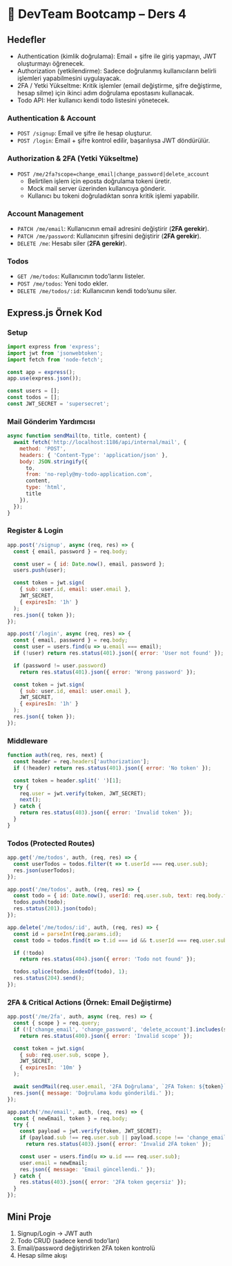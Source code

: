 # 📘 DevTeam Bootcamp – Ders 4

## Hedefler
* Authentication (kimlik doğrulama): Email + şifre ile giriş yapmayı, JWT
  oluşturmayı öğrenecek.
* Authorization (yetkilendirme): Sadece doğrulanmış kullanıcıların belirli
  işlemleri yapabilmesini uygulayacak.
* 2FA / Yetki Yükseltme: Kritik işlemler (email değiştirme, şifre değiştirme,
  hesap silme) için ikinci adım doğrulama epostasını kullanacak.
* Todo API: Her kullanıcı kendi todo listesini yönetecek.

### Authentication & Account
* `POST /signup`: Email ve şifre ile hesap oluşturur.
* `POST /login`: Email + şifre kontrol edilir, başarılıysa JWT döndürülür.

### Authorization & 2FA (Yetki Yükseltme)
* `POST /me/2fa?scope=change_email|change_password|delete_account`
  * Belirtilen işlem için eposta doğrulama tokeni üretir.
  * Mock mail server üzerinden kullanıcıya gönderir.
  * Kullanıcı bu tokeni doğruladıktan sonra kritik işlemi yapabilir.

### Account Management
* `PATCH /me/email`: Kullanıcının email adresini değiştirir (**2FA gerekir**).
* `PATCH /me/password`: Kullanıcının şifresini değiştirir (**2FA gerekir**).
* `DELETE /me`: Hesabı siler (**2FA gerekir**).

### Todos
* `GET /me/todos`: Kullanıcının todo’larını listeler.
* `POST /me/todos`: Yeni todo ekler.
* `DELETE /me/todos/:id`: Kullanıcının kendi todo’sunu siler.

## Express.js Örnek Kod
### Setup
```js
import express from 'express';
import jwt from 'jsonwebtoken';
import fetch from 'node-fetch';

const app = express();
app.use(express.json());

const users = [];
const todos = [];
const JWT_SECRET = 'supersecret';
```

### Mail Gönderim Yardımcısı
```js
async function sendMail(to, title, content) {
  await fetch('http://localhost:1186/api/internal/mail', {
    method: 'POST',
    headers: { 'Content-Type': 'application/json' },
    body: JSON.stringify({
      to,
      from: 'no-reply@my-todo-application.com',
      content,
      type: 'html',
      title
    }),
  });
}
```

### Register & Login
```js
app.post('/signup', async (req, res) => {
  const { email, password } = req.body;

  const user = { id: Date.now(), email, password };
  users.push(user);

  const token = jwt.sign(
    { sub: user.id, email: user.email },
    JWT_SECRET,
    { expiresIn: '1h' }
  );
  res.json({ token });
});

app.post('/login', async (req, res) => {
  const { email, password } = req.body;
  const user = users.find(u => u.email === email);
  if (!user) return res.status(401).json({ error: 'User not found' });

  if (password != user.password)
    return res.status(401).json({ error: 'Wrong password' });

  const token = jwt.sign(
    { sub: user.id, email: user.email },
    JWT_SECRET,
    { expiresIn: '1h' }
  );
  res.json({ token });
});
```

### Middleware
```js
function auth(req, res, next) {
  const header = req.headers['authorization'];
  if (!header) return res.status(401).json({ error: 'No token' });

  const token = header.split(' ')[1];
  try {
    req.user = jwt.verify(token, JWT_SECRET);
    next();
  } catch {
    return res.status(403).json({ error: 'Invalid token' });
  }
}
```

### Todos (Protected Routes)
```js
app.get('/me/todos', auth, (req, res) => {
  const userTodos = todos.filter(t => t.userId === req.user.sub);
  res.json(userTodos);
});

app.post('/me/todos', auth, (req, res) => {
  const todo = { id: Date.now(), userId: req.user.sub, text: req.body.text };
  todos.push(todo);
  res.status(201).json(todo);
});

app.delete('/me/todos/:id', auth, (req, res) => {
  const id = parseInt(req.params.id);
  const todo = todos.find(t => t.id === id && t.userId === req.user.sub);

  if (!todo)
    return res.status(404).json({ error: 'Todo not found' });

  todos.splice(todos.indexOf(todo), 1);
  res.status(204).send();
});
```

### 2FA & Critical Actions (Örnek: Email Değiştirme)
```js
app.post('/me/2fa', auth, async (req, res) => {
  const { scope } = req.query;
  if (!['change_email', 'change_password', 'delete_account'].includes(scope))
    return res.status(400).json({ error: 'Invalid scope' });

  const token = jwt.sign(
    { sub: req.user.sub, scope },
    JWT_SECRET,
    { expiresIn: '10m' }
  );

  await sendMail(req.user.email, '2FA Doğrulama', `2FA Token: ${token}`);
  res.json({ message: 'Doğrulama kodu gönderildi.' });
});

app.patch('/me/email', auth, (req, res) => {
  const { newEmail, token } = req.body;
  try {
    const payload = jwt.verify(token, JWT_SECRET);
    if (payload.sub !== req.user.sub || payload.scope !== 'change_email')
      return res.status(403).json({ error: 'Invalid 2FA token' });

    const user = users.find(u => u.id === req.user.sub);
    user.email = newEmail;
    res.json({ message: 'Email güncellendi.' });
  } catch {
    res.status(403).json({ error: '2FA token geçersiz' });
  }
});
```

## Mini Proje
1. Signup/Login → JWT auth
2. Todo CRUD (sadece kendi todo’ları)
3. Email/password değiştirirken 2FA token kontrolü
4. Hesap silme akışı
